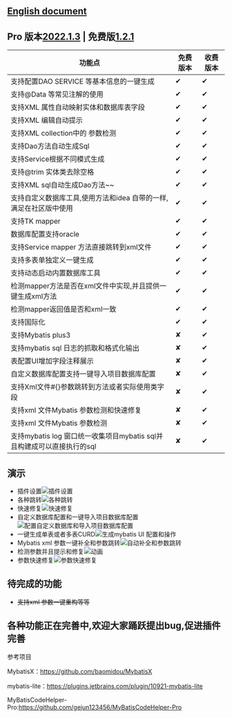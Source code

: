 ## [English document](https://github.com/zoulejiu/mybatisSmartCodeHelp/blob/main/README.md)
## Pro 版本[2022.1.3](https://plugins.jetbrains.com/plugin/18389-mybatis-smart-code-help-pro) | 免费版[1.2.1](https://plugins.jetbrains.com/plugin/16245-mybatis-smart-code-help)
功能点  | 免费版本  |  收费版本
-----   | ------ | -----
支持配置DAO SERVICE 等基本信息的一键生成|  ✔ | ✔
支持@Data 等常见注解的使用|  ✔ | ✔
支持XML 属性自动映射实体和数据库表字段|  ✔ | ✔
支持XML 编辑自动提示|  ✔ | ✔
支持XML collection中的 参数检测|  ✔ | ✔
支持Dao方法自动生成Sql|  ✔ | ✔
支持Service根据不同模式生成|  ✔ | ✔
支持@trim 实体类去除空格|  ✔ | ✔
支持XML sql自动生成Dao方法~~|  ✔ | ✔
支持自定义数据库工具,使用方法和idea 自带的一样,满足在社区版中使用|  ✔ | ✔
支持TK mapper|  ✔ | ✔
数据库配置支持oracle|  ✔ | ✔
支持Service mapper 方法直接跳转到xml文件|  ✔ | ✔
支持多表单独定义一键生成|  ✔ | ✔
支持动态启动内置数据库工具|  ✔ | ✔
检测mapper方法是否在xml文件中实现,并且提供一键生成xml方法|  ✔ | ✔
检测mapper返回值是否和xml一致|  ✔ | ✔
支持国际化|  ✔ | ✔
支持Mybatis plus3| ✘|✔
支持mybatis sql 日志的抓取和格式化输出| ✘|✔
表配置UI增加字段注释展示| ✘|✔
自定义数据库配置支持一键导入项目数据库配置| ✘|✔
支持Xml文件#{}参数跳转到方法或者实际使用类字段| ✘|✔
支持xml 文件Mybatis 参数检测和快速修复| ✘|✔
支持xml 文件Mybatis 参数检测| ✘|✔
支持mybatis log 窗口统一收集项目mybatis sql并且构建成可以直接执行的sql| ✘|✔
## 演示
- 插件设置![插件设置](https://user-images.githubusercontent.com/31949635/154419374-81726a9f-d411-424c-9785-aff768b761f2.gif)
- 各种跳转![各种跳转](https://user-images.githubusercontent.com/31949635/154419392-3d6c0f04-111c-49dd-a032-ed5bb8d74d53.gif)
- 快速修复![快速修复](https://user-images.githubusercontent.com/31949635/154419490-2fcdfbba-f289-4152-a790-22875fc446f5.gif)
- 自定义数据库配置和一键导入项目数据库配置![配置自定义数据库和导入项目数据库配置](https://user-images.githubusercontent.com/31949635/154419550-070db2d8-b159-4a33-8d93-fec1d2975df6.gif)
- 一键生成单表或者多表CURD![生成mybatis UI 配置和操作](https://user-images.githubusercontent.com/31949635/154419631-cc87752d-128b-4bb7-8dc4-ef8ef7ac43a7.gif)
- Mybatis xml 参数一键补全和参数跳转![自动补全和参数跳转](https://user-images.githubusercontent.com/31949635/154419688-4fe6bc14-d991-433a-9018-b7c667968785.gif)
- 检测参数并且提示和修复![动画](https://user-images.githubusercontent.com/31949635/151687957-63e8e956-7738-49e2-a48b-1d6b29bcec18.gif)
- 参数快速修复![参数快速修复](https://user-images.githubusercontent.com/31949635/154419332-ae875668-c780-4fb2-8522-8322bda79beb.gif)

## 待完成的功能
 - ~~支持xml 参数一键重构等等~~
## 各种功能正在完善中,欢迎大家踊跃提出bug,促进插件完善
参考项目

   MybatisX：https://github.com/baomidou/MybatisX
   
   mybatis-lite：https://plugins.jetbrains.com/plugin/10921-mybatis-lite
   
   MyBatisCodeHelper-Pro:https://github.com/gejun123456/MyBatisCodeHelper-Pro
